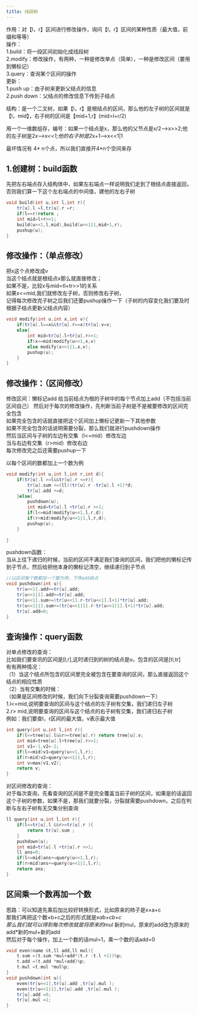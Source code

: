 ```yaml
---
title: 线段树
---
```

作用：对【l，r】区间进行修改操作，询问【l，r】区间的某种性质（最大值，前缀和等等）  
操作：  
1.build：将一段区间初始化成线段树  
2.modify：修改操作，有两种，一种是修改单点（简单），一种是修改区间（要用到懒标记）  
3.query：查询某个区间的操作  
更新：  
1.push up：由子树来更新父结点的信息  
2.push down：父结点的修改信息下传到子结点  

结构：是一个二叉树，如果【l，r】是根结点的区间，那么他的左子树的区间就是【l，mid】，右子树的区间是【mid+1,r】(mid=l+r/2)  

用一个一维数组存，编号：如果一个结点是x，那么他的父节点是x/2-->x>>2;他的左子树是2*x-->x<<1;他的右子树是2*x+1-->x<<1|1  

最坏情况有 4* n个点，所以我们直接开4*n个空间来存  
## 1.创建树：build函数
先把左右端点存入结构体中，如果左右端点一样说明我们走到了根结点直接返回，否则我们算一下这个左右端点的中间值，建他的左右子树
```cpp
void build(int u,int l,int r){
	tr[u].l =l,tr[u].r =r;
	if(l==r)return ;
	int mid=l+r>>1;
	build(u<<1,l,mid),build(u<<1|1,mid+1,r);
	pushup(u);
}
```

## 修改操作：（单点修改）
把x这个点修改成v  
当这个结点就是根结点x那么就直接修改；  
如果不是，比较x与mid=tl+tr>>1的关系  
如果x<=mid,我们就修改左子树，否则修改右子树，  
记得每次修改完子树之后我们还要pushup操作一下（子树的内容变化我们要及时根据子结点更新父结点内容）  
```cpp
void modify(int u,int x,int v){
	if(tr[u].l==x&&tr[u].r==x)tr[u].v=v;
	else{
		int mid=tr[u].l+tr[u].r>>1;
		if(x<=mid)modify(u<<1,x,v)
		else modify(x<<1|1,x,v);
		pushup(u);
	}
}
```

## 修改操作：（区间修改） 
修改区间：懒标记add 给当前结点为根的子树中的每个节点加上add（不包括当前区间自己）
然后对于每次的修改操作，先判断当前子树是不是被要修改的区间完全包含  
如果完全包含的话就直接把这个区间加上懒标记更新一下其他参数  
如果不完全包含的话说明需要分裂，那么我们就进行pushdown操作  
然后当区间与子树的左边有交集（l<=mid）修改左边  
当与右边有交集（r>mid）修改右边  
每次修改完之后还需要pushup一下  

以每个区间的数都加上一个数为例

```cpp
void modify(int u,int l,int r,int d){
	if(tr[u].l >=l&&tr[u].r <=r){
		tr[u].sum +=(ll)(tr[u].r -tr[u].l +1)*d;
		tr[u].add +=d;
	}else{
		pushdown(u);
		int mid=tr[u].l +tr[u].r >>1;
		if(l<=mid)modify(u<<1,l,r,d);
		if(r>mid)modify(u<<1|1,l,r,d);
		pushup(u);
	}
	
}
```

pushdown函数：  
当从上往下递归的时候，当前的区间不满足我们查询的区间，我们把他的懒标记传到子节点，然后给把他本身的懒标记清空，继续递归到子节点  

```cpp
//以区间每个数都加一个数为例，下传add结点
void pushdown(int u){
	tr[u<<1].add+=tr[u].add;
	tr[u<<1|1].add+=tr[u].add;
	tr[u<<1].sum+=(tr[u<<1].r-tr[u<<1].l+1)*tr[u].add;
	tr[u<<1|1].sum+=(tr[u<<1|1].r-tr[u<<1|1].l+1)*tr[u].add;
	tr[u].add=0;
}
```

## 查询操作：query函数
对单点修改的查询：  
比如我们要查讯的区间是[l,r],这时递归到的树的结点是u，包含的区间是[tl,tr]  
有有两种情况：  
（1）当这个结点所包含的区间里完全被包含在要查询的区间，那么直接返回这个结点的相应性质  
（2）当有交集的时候：  
（如果是区间修改的时候，我们向下分裂查询需要pushdown一下）  
1.l<=mid,说明要查询的区间与这个结点的左子树有交集，我们递归左子树  
2.r> mid,说明要查询的区间与这个结点的右子树有交集，我们递归右子树  
例如：我们要查l，r区间的最大值，v表示最大值  

```cpp
int query(int u,int l,int r){
	if(l<=tree[u].l&&r>=tree[u].r) return tree[u].v;
	int mid=tree[u].l+tree[u].r>>1;
	int v1=-1,v2=-2;
	if(l<=mid)v1=query(u<<1,l,r);
	if(r>mid)v2=query(u<<1|1,l,r);
	int v=max(v1,v2);
	return v;
}
```

对区间修改的查询：  
对于每次查询，先看查询的区间是不是完全覆盖当前子树的区间，如果是的话返回这个子树的参数，如果不是，那我们就要分裂，分裂就需要pushdown，之后在判断与左右子树有无交集分别查询  

```cpp
ll query(int u,int l,int r){
	if(l<=tr[u].l &&r>=tr[u].r ){
		return tr[u].sum ;
	}
	pushdown(u);
	int mid=tr[u].l +tr[u].r >>1;
	ll ans=0;
	if(l<=mid)ans+=query(u<<1,l,r);
	if(r>mid)ans+=query(u<<1|1,l,r);
	return ans;
}
```

## 区间乘一个数再加一个数
思路：可以知道先乘后加比较好转换形式，比如原来的柿子是x×a+c  
那我们再把这个数×b+c之后的形式就是x*ab+cb+c  
那么我们就可以得到每次修改就是将原来的mul* 新的mul，原来的add改为原来的add*新的mul+新的add  
然后对于每个操作，加上一个数的话mul=1，乘一个数的话add=0  
```cpp
void even(name &t,ll add,ll mul){
	t.sum =(t.sum *mul+add*(t.r -t.l +1))%p;
	t.add =(t.add *mul+add)%p;
	t.mul =t.mul *mul%p;
}
void pushdown(int u){
	even(tr[u<<1],tr[u].add ,tr[u].mul );
	even(tr[u<<1|1],tr[u].add ,tr[u].mul );
	tr[u].add =0;
	tr[u].mul =1;
}
```

<!-- ## 区间维护最大值
（lazy存的是最大值）   -->


